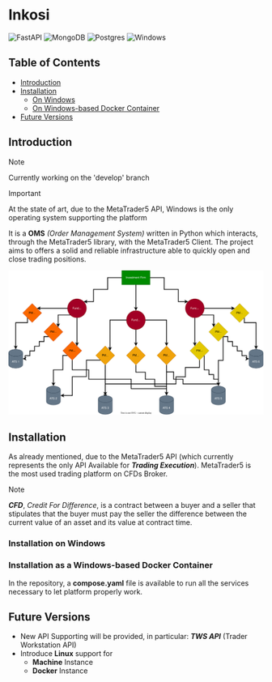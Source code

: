 # Inkosi

![FastAPI](https://img.shields.io/badge/FastAPI-005571?style=for-the-badge&logo=fastapi)
![MongoDB](https://img.shields.io/badge/MongoDB-%234ea94b.svg?style=for-the-badge&logo=mongodb&logoColor=white)
![Postgres](https://img.shields.io/badge/postgres-%23316192.svg?style=for-the-badge&logo=postgresql&logoColor=white)
![Windows](https://img.shields.io/badge/Windows-0078D6?style=for-the-badge&logo=windows&logoColor=white)

## Table of Contents

- [Introduction](#introduction)
- [Installation](#installation)
    - [On Windows](#installation-on-windows)
    - [On Windows-based Docker Container](#installation-as-a-windows-based-docker-container)
- [Future Versions](#future-versions)

## Introduction

> [!NOTE]
> Currently working on the 'develop' branch

> [!IMPORTANT]
> At the state of art, due to the MetaTrader5 API, Windows is the only operating system supporting the platform

It is a __OMS__ *(Order Management System)* written in Python which interacts, through the MetaTrader5 library, with the MetaTrader5 Client.
The project aims to offers a solid and reliable infrastructure able to quickly open and close trading positions.

![Alt text](docs/resources/Scenario_trasparency.svg "Scenario")

## Installation

As already mentioned, due to the MetaTrader5 API (which currently represents the only API Available for __*Trading Execution*__).
MetaTrader5 is the most used trading platform on CFDs Broker.

> [!NOTE]
> __*CFD*__, *Credit For Difference*, is a contract between a buyer and a seller that stipulates that the buyer must pay the seller the difference between the current value of an asset and its value at contract time.

### Installation on Windows



### Installation as a Windows-based Docker Container

In the repository, a __compose.yaml__ file is available to run all the services necessary to let platform properly work.

## Future Versions

- New API Supporting will be provided, in particular: __*TWS API*__ (Trader Workstation API)
- Introduce __Linux__ support for
    - __Machine__ Instance
    - __Docker__ Instance